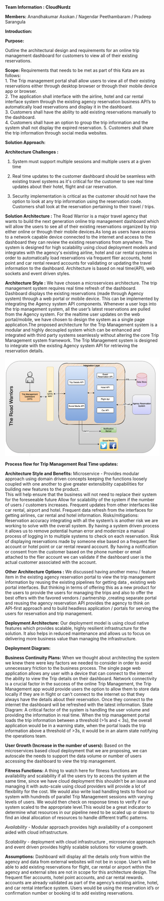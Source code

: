 **Team Information :** **CloudNurdz**

**Members:** Anandhakumar Asokan / Nagendar Peethambaram / Pradeep Sarangula

 
**Introduction:**
  
  **Purpose:**
  
   Outline the architectural design and requirements for an online trip management dashboard for customers to view all of their existing reservations.
  
  **Scope:**
      Requirements that needs to be met as part of this Kata are as follows:  		
	 1.  The Trip management portal shall allow users to view all of their existing reservations either
	  through desktop browser or through their mobile device app or browser.  
	 2.  The application shall interface with the airline, hotel and car rental interface system through 
	  the existing agency reservation business API’s to automatically load reservations and display it in the dashboard.  
    	 3. Customers shall have the ability to add existing reservations manually to the dashboard.	
    	 4. Customers shall have an option to group the trip information and the system shall not display the expired reservation. 
	 5. Customers shall share the trip information through social media websites. 
 
****Solution Approach:****

**Architecture Challenges :**
 
  1. System must support multiple sessions and multiple users at a given time 
 
  2. Real time updates to the customer dashboard should be seamless with existing travel systems as it's critical for the customer
     to see real time updates about their hotel, flight and car reservation.
 
  3. Security implementation is critical as the customer should not have the option to look at any trip information 
     using the reservation code. Customers shall look at the reservation pertaining to their travel / trips.

**Solution Architecture :**
	The Road Warrior is a major travel agency that wants to build the next generation online trip management dashboard which will allow the users to see all of their existing reservations organized by trip either online or through their mobile devices.As long as users have access to a network capable device connected to the internet and access to the dashboard they can review the existing reservations from anywhere. The system is designed for high scalability using cloud deployment models and integrates with the agency's existing airline, hotel and car rental systems in order to automatically load reservations via frequent flier accounts, hotel point and car rental reward accounts for validating or updating the travel information to the dashboard. Architecture is based on real time(API), web sockets and event driven styles. 

**Architecture Style :**
We have chosen a microservices architecture. The trip management system requires real time refresh of the dashboard. Dashboard displays the existing reservations (made through Agency system) through a web portal or mobile device. This can be implemented by integrating the Agency system API components. Whenever a user logs into the trip management system, all the user’s latest reservations are pulled from the Agency system. For the realtime user updates on the web portal/mobile, we have chosen to design the system as a single page application.The proposed architecture for the Trip Management system is a modular and highly decoupled system which can be enhanced and integrated with third party systems seamlessly without altering the core Trip Management system framework. The Trip Management system is designed to integrate with the existing Agency system API for retrieving the reservation details.

![**Architecture Diagram:**](Architecture/Logical/Logical_Architecture.png)

**Process flow for Trip Management Real Time updates:**

**Architecture Style and Benefits:**
Microservice - Provides modular approach using domain driven concepts keeping the functions loosely coupled with one another to give greater extensibility capabilities for building new features to the product.  
This will help ensure that the business will not need to replace their system for the foreseeable future
Allow for scalability of the system if the number of users / customers  increases.
Frequent updates from other interfaces like car rental, airport and hotel.
Frequent data refresh from the interfaces for getting airlines, car rental and hotel information. 
Risks/mitigations: 
Reservation accuracy integrating with all the system’s is another risk we are working to solve with the overall system. By having a system driven process it allows us to remove potential human error and modernize a manual process of logging in to multiple systems to check on each reservation.
Risk of displaying reservations made by someone else based on a frequent flier account or hotel point or car rental reward account. By having a notification or consent from the customer based on the phone number or email attached to the flier account we can validate if the dashboard user is the actual customer associated with the account.

**Other Architecture Options :**
 	We discussed having another menu / feature item in the existing agency reservation portal to view the trip management information by reusing the existing pipelines for getting data , existing web portal interfaces. But thinking in terms of offering this as a new product for the users to provide the users for managing the trips and also to offer the best offers with the favored vendors / partnership ,creating separate portal and reusing the agency reservation API provides the agency to think on API-first approach and to build headless application / portals for serving the users for reservation and trip management. 

**Deployment Architecture:**
Our deployment model is using cloud native features which provides scalable, highly resilient infrastructure for the solution. It also helps in reduced maintenance and allows us to focus on delivering more business value than managing the infrastructure. 

**Deployment Diagram:**


**Business Continuity Plans:**
When we thought about architecting the system we knew there were key factors we needed to consider in order to avoid unnecessary friction to the business process. The single page web application allows any user with a device that can connect to the internet the ability to view the Trip details on their dashboard.  Network connectivity is a crucial factor in the success of the online Trip Management, the Trip Management app would provide users the option to allow them to store data locally if they are in flight or can't connect to the internet so that they always have the details about their reservation. Once they connect to the internet the dashboard will be refreshed with the latest information.
State Diagram:
	A critical factor of the system is handling the user volume and providing the information in real time.  When the trip management portal loads the trip information between a threshold (>1s and < 3s), the overall application would be in a warning state, when the portal loads the trip information above a threshold of >3s, it would be in an alarm state notifying the operations team. 

**User Growth (Increase in the number of users):**
Based on the microservices based cloud deployment that we are proposing, we can autoscale the needs to support the data volume or number of users accessing the dashboard to view the trip management.

**Fitness Functions:**
A thing to watch here for fitness functions are availability and scalability if all the users try to access the system at the same time, since we have cloud deployment this shouldn’t be an issue and managing it with auto-scale using cloud providers will provide a lot of flexibility for the cost. We would also write load handling tests to flood our system with hundreds of parallel Trip Management sessions with varying levels of users. We would then check on response times to verify if our system scaled to the appropriate level.This would be a great indicator to determine what resources in our pipeline need to be scaled up or down to find an ideal allocation of resources to handle different traffic patterns. 

*Availability* - Modular approach provides high availability of a component aided with cloud infrastructure. 

*Scalability* - deployment with cloud infrastructure , microservice approach and event driven provides highly scalable solutions for volume growth.


**Assumptions:**
Dashboard will display all the details only from within the agency and data from external websites will not be in scope.
User’s will be able to add existing reservations for flight, car rental or airport within the agency and external sites are not in scope for this architecture design.
The frequent flier accounts, hotel point accounts, and car rental rewards. accounts are already validated as part of the agency’s existing airline, hotel, and car rental interface system.
Users would be using the reservation id’s or confirmation number or booking id to add existing reservations.
 
 
 



